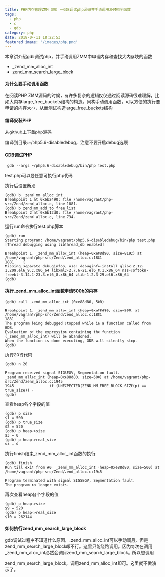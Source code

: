 ```yaml
---
title: PHP内存管理ZMM（四）－GDB调试php源码并手动调用ZMM相关函数
tags:
  - php
  - c
  - gdb
category: php
date: 2018-04-11 18:22:53
featured_image: '/images/php.png'
---
```



本章讲介绍gdb调试php，并手动调用ZMM中申请内存和查找大内存块的函数

- _zend_mm_alloc_int
- zend_mm_search_large_block

#### 为什么要手动调用函数

在阅读PHP ZMM源码的时候，有许多复杂的逻辑仅仅通过阅读源码很难理解，比如大内存large_free_buckets结构的构造。同构手动调用函数，可以方便的执行要申请的内存大小，从而测试构造large_free_buckets结构
<!--more-->

#### 编译安装PHP

从github上下载php源码

编译到目录:~/php5.6-disabledebug，注意不要开启debug选项

#### GDB调试PHP
```shell
 gdb --args ~/php5.6-disabledebug/bin/php test.php 
```

test.php可以是任意可执行php代码

执行后设置断点

```shell
(gdb) b _zend_mm_alloc_int
Breakpoint 1 at 0x6b2490: file /home/vagrant/php-src/Zend/zend_alloc.c, line 1881.
(gdb) b zend_mm_add_to_free_list
Breakpoint 2 at 0x6b12d0: file /home/vagrant/php-src/Zend/zend_alloc.c, line 734.
```

运行run命令执行test.php脚本

```shell
(gdb) run
Starting program: /home/vagrant/php5.6-disabledebug/bin/php test.php
[Thread debugging using libthread_db enabled]

Breakpoint 1, _zend_mm_alloc_int (heap=0xe88d90, size=8192) at /home/vagrant/php-src/Zend/zend_alloc.c:1881
1881	{
Missing separate debuginfos, use: debuginfo-install glibc-2.12-1.209.el6_9.2.x86_64 libxml2-2.7.6-21.el6_8.1.x86_64 nss-softokn-freebl-3.14.3-23.3.el6_8.x86_64 zlib-1.2.3-29.el6.x86_64
(gdb)
```

#### 执行_zend_mm_alloc_int函数申请500b的内存

```shell
(gdb) call _zend_mm_alloc_int (0xe88d80, 500)

Breakpoint 1, _zend_mm_alloc_int (heap=0xe88d80, size=500) at /home/vagrant/php-src/Zend/zend_alloc.c:1881
1881	{
The program being debugged stopped while in a function called from GDB.
Evaluation of the expression containing the function
(_zend_mm_alloc_int) will be abandoned.
When the function is done executing, GDB will silently stop.
(gdb)
```

执行20行代码

```shell
(gdb) n 20

Program received signal SIGSEGV, Segmentation fault.
_zend_mm_alloc_int (heap=0xe88d80, size=500) at /home/vagrant/php-src/Zend/zend_alloc.c:1945
1945				if (UNEXPECTED(ZEND_MM_FREE_BLOCK_SIZE(p) == true_size)) {
(gdb)
```

查看heap各个字段的值

```shell
(gdb) p size
$1 = 500
(gdb) p true_size
$2 = 520
(gdb) p heap->size
$3 = 0
(gdb) p heap->real_size
$4 = 0
```

执行finish结束_zend_mm_alloc_int函数的执行

```shell
(gdb) finish
Run till exit from #0  _zend_mm_alloc_int (heap=0xe88d80, size=500) at /home/vagrant/php-src/Zend/zend_alloc.c:1945

Program terminated with signal SIGSEGV, Segmentation fault.
The program no longer exists.
```

再次查看heap各个字段的值

```shell
(gdb) p heap->size
$9 = 520
(gdb) p heap->real_size
$10 = 262144
```

#### 如何执行zend_mm_search_large_block

gdb调试过程中不知道什么原因。_zend_mm_alloc_int可以手动调用，但是zend_mm_search_large_block却不行。这里只能绕路调用。因为每次在调用_zend_mm_alloc_int必然会调用zend_mm_search_large_block。所以想调用

zend_mm_search_large_block，调用zend_mm_alloc_int即可。这里就不做演示了。